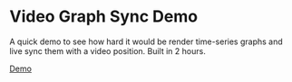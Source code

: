 # Video Graph Sync Demo

A quick demo to see how hard it would be render time-series graphs and live sync
them with a video position. Built in 2 hours.

[Demo](https://joelq.github.io/video-graph-sync-demo/)
